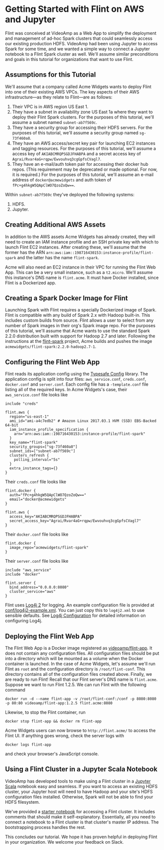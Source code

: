 # Getting Started with Flint on AWS and Jupyter

Flint was conceived at VideoAmp as a Web App to simplify the deployment and management of ad-hoc Spark clusters that could seamlessly access our existing production HDFS. VideoAmp had been using Jupyter to access Spark for some time, and we wanted a simple way to connect a Jupyter notebook to a Flint Spark cluster as well. We'll assume similar preconditions and goals in this tutorial for organizations that want to use Flint.

## Assumptions for this Tutorial

We'll assume that a company called Acme Widgets wants to deploy Flint into one of their existing AWS VPCs. The key aspects of their AWS infrastructure—as they relate to Flint—are as follows:

1. Their VPC is in AWS region US East 1.
1. They have a subnet in availability zone US East 1a where they want to deploy their Flint Spark clusters. For the purposes of this tutorial, we'll assume a subnet named `subnet-ab7f569c`.
1. They have a security group for accessing their HDFS servers. For the purposes of this tutorial, we'll assume a security group named `sg-73f460a8`.
1. They have an AWS access/secret key pair for launching EC2 instances and tagging resources. For the purposes of this tutorial, we'll assume a access key of `AKIABCMRQPSGDJFHABPA` and a secret access key of `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`.
1. They have an e-mail/auth token pair for accessing their docker hub repos. (This requirement may be deprecated or made optional. For now, it is required.) For the purposes of this tutorial, we'll assume an e-mail address of `docker@acmewidgets` and auth token of `fPc+g4hkgW5QApClWO7QzoZoQw==`.

Within `subnet-ab7f569c` they've deployed the following systems:

1. HDFS.
1. Jupyter.

## Creating Additional AWS Assets

In addition to the AWS assets Acme Widgets has already created, they will need to create an IAM instance profile and an SSH private key with which to launch Flint EC2 instances. After creating these, we'll assume that the former has the ARN `arn:aws:iam::198716430153:instance-profile/flint-spark` and the latter has the name `flint-spark`.

Acme will also need an EC2 instance in their VPC for running the Flint Web App. This can be a very small instance, such as a `t2.micro`. We'll assume this instance's DNS name is `flint.acme`. It must have Docker installed, since Flint is a Dockerized app.

## Creating a Spark Docker Image for Flint

Launching Spark with Flint requires a specially Dockerized image of Spark. Flint is compatible with any build of Spark 2.x with Hadoop built-in. This includes custom builds from source. Flint allows a user to select from any number of Spark images in their org's Spark image repo. For the purposes of this tutorial, we'll assume that Acme wants to use the standard Spark 2.2.0 distribution built with support for Hadoop 2.7 and later. Following the instructions at the [flint-spark](https://github.com/VideoAmp/flint-spark) project, Acme builds and pushes the image `acmewidgets/flint-spark:2.2.0-hadoop2.7-1`.

## Configuring the Flint Web App

Flint reads its application config using the [Typesafe Config](https://github.com/typesafehub/config) library. The application config is split into four files: `aws_service.conf`, `creds.conf`, `docker.conf` and `server.conf`. Each config file has a `-template.conf` file listing all of the required keys. In Acme Widgets's case, their `aws_service.conf` file looks like

```hocon
include "creds"

flint.aws {
  region="us-east-1"
  ami_id="ami-a4c7edb2" # Amazon Linux 2017.03.1 HVM (SSD) EBS-Backed 64-bit
  iam_instance_profile_specification {
    arn="arn:aws:iam::198716430153:instance-profile/flint-spark"
  }
  key_name="flint-spark"
  security_groups=["sg-73f460a8"]
  subnet_ids=["subnet-ab7f569c"]
  clusters_refresh {
    polling_interval="5s"
  }
  extra_instance_tags={}
}
```

Their `creds.conf` file looks like

```hocon
flint.docker {
  auth="fPc+g4hkgW5QApClWO7QzoZoQw=="
  email="docker@acmewidgets"
}

flint.aws {
  access_key="AKIABCMRQPSGDJFHABPA"
  secret_access_key="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"
}
```

Their `docker.conf` file looks like

```hocon
flint.docker {
  image_repo="acmewidgets/flint-spark"
}
```

Their `server.conf` file looks like

```hocon
include "aws_service"
include "docker"

flint.server {
  bind_address="0.0.0.0:8080"
  cluster_service="aws"
}
```

Flint uses [Log4j 2](https://logging.apache.org/log4j/2.x/) for logging. An example configuration file is provided at [conf/log4j2-example.xml](conf/log4j-example.xml). You can just copy this to `log4j2.xml` to use sensible defaults. See [Log4j Configuration](http://logging.apache.org/log4j/2.x/manual/configuration.html) for detailed information on configuring Log4j.

## Deploying the Flint Web App

The Flint Web App is a Docker image registered as [videoamp/flint-app](https://hub.docker.com/r/videoamp/flint-app/). It does not contain any configuration files. All configuration files should be put into a directory which will be mounted as a volume when the Docker container is launched. In the case of Acme Widgets, let's assume we'll run Flint as `root` and the configuration directory is `/root/flint-conf`. This directory contains all of the configuration files created above. Finally, we are ready to run Flint! Recall that our Flint server's DNS name is `flint.acme`. Suppose we want to run Flint 1.2.5. We can run Flint with the following command

```
docker run -d --name flint-app -v /root/flint-conf:/conf -p 8080:8080 -p 80:80 videoamp/flint-app:1.2.5 flint.acme:8080
```

Likewise, to stop the Flint container, run

```
docker stop flint-app && docker rm flint-app
```

Acme Widgets users can now browse to `http://flint.acme/` to access the Flint UI. If anything goes wrong, check the server logs with

```
docker logs flint-app
```

and check your browser's JavaScript console.

## Using a Flint Cluster in a Jupyter Scala Notebook

VideoAmp has developed tools to make using a Flint cluster in a [Jupyter Scala](https://github.com/jupyter-scala/jupyter-scala) notebook easy and seamless. If you want to access an existing HDFS cluster, your Jupyter host will need to have Hadoop and your site's HDFS configuration files installed. Otherwise, Spark will not be able to find your HDFS filesystem.

We've provided a [starter notebook](notebooks/flint_starter_notebook.ipynb) for accessing a Flint cluster. It includes comments that should make it self-explanatory. Essentially, all you need to connect a notebook to a Flint cluster is that cluster's master IP address. The bootstrapping process handles the rest.

This concludes our tutorial. We hope it has proven helpful in deploying Flint in your organization. We welcome your feedback on Slack.
